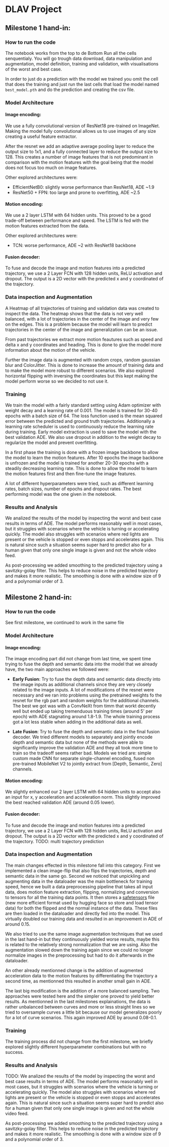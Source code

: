 # DLAV Project

## Milestone 1 hand-in:

### How to run the code
The notebook works from the top to de Bottom Run all the cells senquentialy. You will go trough data download, data manipulation and augmentation, model definition, training and validation, with visualisations of the worst and best case.

In order to just do a prediction with the model we trained you omit the cell that does the training and just run the last cells that load the model named `best_model.pth` and do the prediction and creating the csv file.

### Model Architecture

#### Image encoding:
We use a fully convolutional version of ResNet18 pre-trained on ImageNet. Making the model fully convolutional allows us to use images of any size creating a useful feature extractor.

After the resnet we add an adaptive average pooling layer to reduce the output size to 1x1, and a fully connected layer to reduce the output size to 128. This creates a number of image features that is not predominant in comparison with the motion features with the goal being that the model does not focus too much on image features.

Other explored architectures were:
- EfficientNetB0: slightly worse performance than ResNet18, ADE ~1.9
- ResNet50 + FPN: too large and prone to overfitting, ADE ~2.5

#### Motion encoding:
We use a 2 layer LSTM with 64 hidden units. This proved to be a good trade-off between performance and speed. The LSTM is fed with the motion features extracted from the data.

Other explored architectures were:
- TCN: worse performance, ADE ~2 with ResNet18 backbone

#### Fusion decoder:
To fuse and decode the image and motion features into a predicted trajectory, we use a 2 Layer FCN with 128 hidden units, ReLU activation and dropout. The output is a 2D vector with the predicted x and y coordinated of the trajectory.

### Data inspection and Augmentation
A Heatmap of all trajectories of training and validation data was created to inspect the data. The heatmap shows that the data is not very well balanced, with a lot of trajectories in the center of the image and very few on the edges. This is a problem because the model will learn to predict trajectories in the center of the image and generalization can be an issue.

From past trajectories we extract more motion feautures such as speed and delta x and y coordinates and heading. This is done to give the model more information about the motion of the vehicle.

Further the image data is augmented with random crops, random gaussian blur and ColorJitter. This is done to increase the amount of training data and to make the model more robust to different scenarios. We also explored horizontal flipping with inversing the coordinates but this kept making the model perform worse so we decided to not use it.

### Training

We train the model with a fairly standard setting using Adam optimizer with weight decay and a learning rate of 0.001. The model is trained for 30-40 epochs with a batch size of 64. The loss function used is the mean squared error between the predicted and ground truth trajectories. Additionally a learning rate scheduler is used to continuously reduce the learning rate during training. Early model extraction is used to save the model with the best validation ADE. We also use dropout in addition to the weight decay to regularize the model and prevent overfitting.

In a first phase the training is done with a frozen image backbone to allow the model to learn the motion features. After 10 epochs the image backbone is unfrozen and the model is trained for another 20-30 epochs with a steadily decreasing learning rate. This is done to allow the model to learn the motion features first and then fine-tune the image features.

A lot of different hyperparameters were tried, such as different learning rates, batch sizes, number of epochs and dropout rates. The best performing model was the one given in the notebook.

### Results and Analysis
We analized the results of the model by inspecting the worst and best case results in terms of ADE. The model performs reasonably well in most cases, but it struggles with scenarios where the vehicle is turning or accelerating quickly. The model also struggles with scenarios where red lights are present or the vehicle is stopped or even stopps and accelerates again. This is natural since such a situation seems super hard to predict also for a human given that only one single image is given and not the whole video feed. 

As post-processing we added smoothing to the predicted trajectory using a savitzky-golay filter. This helps to reduce noise in the predicted trajectory and makes it more realistic. The smoothing is done with a window size of 9 and a polynomial order of 3.

## Milestone 2 hand-in:

### How to run the code
See first milestone, we continued to work in the same file

### Model Architecture

#### Image encoding:
The image encoding part did not change from last time, we spent time trying to fuse the depth and semantic data into the model that we already have, the two main approaches we followed were:
- **Early Fusion**: Try to fuse the depth data and semantic data directly into the image inputs as additional channels since they are very closely related to the image inputs. A lot of modifications of the resnet were necessary and we ran into problems using the pretrained weights fo the resnet for the rgb part and random weights for the additional channels. The best we got was with a ConvNeXt from timm that workt decently well but ended up taking tremenduous training times (around 5' per epoch) with ADE stagnating around 1.8-1.9. The whole training process got a lot less stable when adding in the additional data as well.

- **Late Fusion**: Try to fuse the depth and semantic data in the final fusion decoder. We tried different models to separately and jointly encode depth and semantic data but none of the methods were able to significantly improve the validation ADE and they all took more time to train so the tradeoff seems rather bad. Models we tried are: simple custom made CNN for separate single-channel encoding, fused non pre-trained MobileNet V2 to jointly extract from [Depth, Semantic, Zero] channels.

#### Motion encoding:
We slightly enhanced our 2 layer LSTM with 64 hidden units to accept also an input for x, y acceleration and acceleration norm. This slightly improved the best reached validation ADE (around 0.05 lower).

#### Fusion decoder:
To fuse and decode the image and motion features into a predicted trajectory, we use a 2 Layer FCN with 128 hidden units, ReLU activation and dropout. The output is a 2D vector with the predicted x and y coordinated of the trajectory.
TODO: multi trajectory prediction

### Data inspection and Augmentation
The main changes effected in this milestone fall into this category. First we implemented a clean image-flip that also flips the trajectories, depth and semantic data in the same go. Second we noticed that unpickling and augmenting data in the dataloader was the main bottleneck for training speed, hence we built a data preprocessing pipeline that takes all input data, does motion feature extraction, flipping, normalizing and conversion to tensors for all the training data points. It then stores a [safetensors](https://huggingface.co/docs/safetensors/index) file (new more efficient format used by hugging face so store and load tensor data) for both the flipped and the normal instance of the data. These files are then loaded in the dataloader and directly fed into the model. This virtually doubled our training data and resulted in an improvement in ADE of around 0.15.

We also tried to use the same image augmentation techniques that we used in the last hand-in but they continuously yielded worse results, maybe this is related to the relatively strong normalization that we are using. Also the augmentation slowed down the training again since we could no longer normalize images in the preprocessing but had to do it afterwards in the dataloader.

An other already mentionned change is the addition of augmented acceleration data to the motion features by differentiating the trajectory a second time, as mentionned this resulted in another small gain in ADE.

The last big modification is the addition of a more balanced sampling. Two approaches were tested here and the simpler one proved to yield better results. As mentionned in the last milestones explainations, the data is rather unbalanced between curves and more or less straight lines so we tried to oversample curves a little bit because our model generalizes poorly for a lot of curve scenarios. This again improved ADE by around 0.08-0.1.

### Training

The training process did not change from the first milestone, we briefly explored slightly different hyperparameter combinations but with no success.

### Results and Analysis
TODO: 
We analized the results of the model by inspecting the worst and best case results in terms of ADE. The model performs reasonably well in most cases, but it struggles with scenarios where the vehicle is turning or accelerating quickly. The model also struggles with scenarios where red lights are present or the vehicle is stopped or even stopps and accelerates again. This is natural since such a situation seems super hard to predict also for a human given that only one single image is given and not the whole video feed. 

As post-processing we added smoothing to the predicted trajectory using a savitzky-golay filter. This helps to reduce noise in the predicted trajectory and makes it more realistic. The smoothing is done with a window size of 9 and a polynomial order of 3.